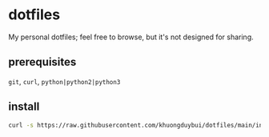 # dotfiles
My personal dotfiles; feel free to browse, but it's not designed for sharing.


## prerequisites
`git`, `curl`, `python|python2|python3`

## install
```sh
curl -s https://raw.githubusercontent.com/khuongduybui/dotfiles/main/init.sh | sh -
```
